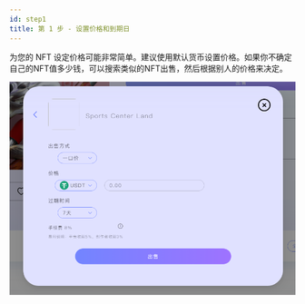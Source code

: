 ```yaml
---
id: step1
title: 第 1 步 - 设置价格和到期日
---
```


为您的 NFT 设定价格可能非常简单。建议使用默认货币设置价格。如果你不确定自己的NFT值多少钱，可以搜索类似的NFT出售，然后根据别人的价格来决定。

![text](../../../../../static/img/image3.png)